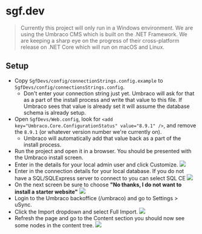 ﻿# sgf.dev

> Currently this project will only run in a Windows environment. We are using the Umbraco CMS which is built on the .NET Framework. We are keeping a sharp eye on the progress of their cross-platform release on .NET Core which will run on macOS and Linux.

## Setup
- Copy `SgfDevs/config/connectionStrings.config.example` to `SgfDevs/config/connectionsStrings.config`.
    - Don't enter your connection string just yet. Umbraco will ask for that as a part of the install process and write that value to this file. If Umbraco sees that value is already set it will assume the database schema is already setup.
- Open `SgfDevs/Web.config`, look for `<add key="Umbraco.Core.ConfigurationStatus" value="8.9.1" />`, and remove the `8.9.1` (or whatever version number we're currently on).
    - Umbraco will automatically add that value back as a part of the install process.
- Run the project and open it in a browser. You should be presented with the Umbraco install screen.
- Enter in the details for your local admin user and click Customize.
![](https://mykebates.blob.core.windows.net/towk/sgfdevs/install_1.png)
- Enter in the connection details for your local database. If you do not have a SQL/SQLExpress server to connect to you can select SQL CE
![](https://mykebates.blob.core.windows.net/towk/sgfdevs/install_2.png)
- On the next screen be sure to choose **"No thanks, I do not want to install a starter website"**
![](https://mykebates.blob.core.windows.net/towk/sgfdevs/install_3.png)
- Login to the Umbraco backoffice (/umbraco) and go to Settings > uSync.
- Click the Import dropdown and select Full Import.
![](https://mykebates.blob.core.windows.net/towk/sgfdevs/install_4.png)
- Refresh the page and go to the Content section you should now see some nodes in the content tree.
![](https://mykebates.blob.core.windows.net/towk/sgfdevs/install_5.png)

